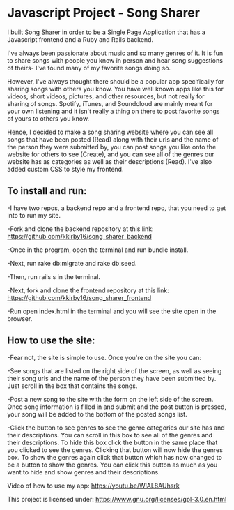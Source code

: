 # Javascript Project - Song Sharer

I built Song Sharer in order to be a Single Page Application that has a Javascript frontend and a Ruby and Rails backend.

I've always been passionate about music and so many genres of it. It is fun to share songs with people you know in person and hear song suggestions of theirs- I've found many of my favorite songs doing so.

However, I've always thought there should be a popular app specifically for sharing songs with others you know. You have well known apps like this for videos, short videos, pictures, and other resources, but not really for sharing of songs. Spotify, iTunes, and Soundcloud are mainly meant for your own listening and it isn't really a thing on there to post favorite songs of yours to others you know.

Hence, I decided to make a song sharing website where you can see all songs that have been posted (Read) along with their urls and the name of the person they were submitted by, you can post songs you like onto the website for others to see (Create), and you can see all of the genres our website has as categories as well as their descriptions (Read). I've also added custom CSS to style my frontend.

## To install and run:

-I have two repos, a backend repo and a frontend repo, that you need to get into to run my site.

-Fork and clone the backend repository at this link: https://github.com/kkirby16/song_sharer_backend

-Once in the program, open the terminal and run bundle install.

-Next, run rake db:migrate and rake db:seed.

-Then, run rails s in the terminal.

-Next, fork and clone the frontend repository at this link: https://github.com/kkirby16/song_sharer_frontend

-Run open index.html in the terminal and you will see the site open in the browser.

## How to use the site:

-Fear not, the site is simple to use. Once you're on the site you can:

-See songs that are listed on the right side of the screen, as well as seeing their song urls and the name of the person they have been submitted by. Just scroll in the box that contains the songs.

-Post a new song to the site with the form on the left side of the screen. Once song information is filled in and submit and the post button is pressed, your song will be added to the bottom of the posted songs list.

-Click the button to see genres to see the genre categories our site has and their descriptions. You can scroll in this box to see all of the genres and their descriptions. To hide this box click the button in the same place that you clicked to see the genres. Clicking that button will now hide the genres box. To show the genres again click that button which has now changed to be a button to show the genres. You can click this button as much as you want to hide and show genres and their descriptions.

Video of how to use my app: https://youtu.be/WlAL8AUhsrk

This project is licensed under: https://www.gnu.org/licenses/gpl-3.0.en.html
